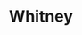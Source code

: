 ---
title: Whitney
date: 
draft: false

# descripcion
description : Mariposas borde plata

materials: Plata 925

color: Plateado

dimensions: 0,8 cm

code: 01-03-0274

type: "Aros"

categories: []

price: $2.330,00

# Images
# first image will be shown in the product page
images:
  # - image: "images/path_to_image"
  # La ubicacion de las imagenes es imagenes/Aros/Aros.Microcubic/01-03-0274-whitney
  - image: "./images/aros/microcubic/01-03-0274-mariposas-borde-plata_a.jpeg"
  - image: "./images/aros/microcubic/01-03-0274-mariposas-borde-plata_b.jpeg"
---